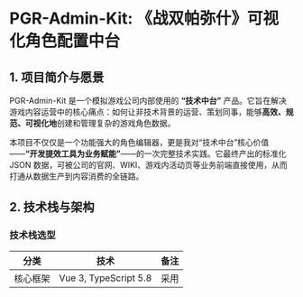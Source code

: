 # **PGR-Admin-Kit: 《战双帕弥什》可视化角色配置中台**


## **1\. 项目简介与愿景**

PGR-Admin-Kit 是一个模拟游戏公司内部使用的 **“技术中台”** 产品。它旨在解决游戏内容运营中的核心痛点：如何让非技术背景的运营、策划同事，能够**高效、规范、可视化地**创建和管理复杂的游戏角色数据。

本项目不仅仅是一个功能强大的角色编辑器，更是我对“技术中台”核心价值——**“开发提效工具为业务赋能”**——的一次完整技术实践。它最终产出的标准化 JSON 数据，可被公司的官网、WIKI、游戏内活动页等业务前端直接使用，从而打通从数据生产到内容消费的全链路。


## **2\. 技术栈与架构**

### **技术栈选型**

|      分类      |            技术             |                             备注                             |
| :------------: | :-------------------------: | :----------------------------------------------------------: |
|    核心框架    |    Vue 3, TypeScript 5.8    | 采用 <script setup> 和组合式API，提供强大的类型支持与开发体验。 |
|     UI框架     |        Element Plus         |              快速构建专业、美观的后台管理界面。              |
|    状态管理    |            Pinia            |     Vue 官方推荐的状态管理库，轻量、直观且对TS支持完美。     |
| 后端服务(BaaS) |          Supabase           | 提供用户认证、数据库、行级安全策略等全套后端能力，实现数据云端同步与用户隔离。 |
|   数据可视化   |           ECharts           |           用于在“数据看板”中动态生成伤害分析图表。           |
|   UI交互增强   |        vuedraggable         |             实现流畅的拖拽排序功能（技能配置）。             |
|     主题化     | Sass (SCSS) & CSS Variables | 覆盖Element Plus默认样式，实现可切换的《战双》风格暗黑/明亮主题。 |
|    构建工具    |            Vite             |            提供极速的开发服务器和高效的打包体验。            |



### **架构设计**

本项目采用**前后端分离**的现代Web应用架构，通过 **BaaS (Backend as a Service)** 方案将后端能力服务化，使前端开发者能聚焦于业务逻辑和用户体验的实现。

1. **用户认证与数据隔离:**  
   * 通过 **Supabase Auth** 实现完整的用户注册和登录流程。  
   * 利用 **Vue Router** 的全局前置守卫进行路由权限控制，确保只有登录用户才能访问核心编辑器。  
   * 在 Supabase 数据库层面，为 characters 表启用了 **RLS (行级安全策略)**，并为 SELECT, INSERT, UPDATE, DELETE 操作配置了安全策略，从数据库底层确保了每个用户只能访问和操作与自己 user\_id 关联的数据，实现了严格的数据隔离。  
2. **核心数据流:**  
   * 应用的核心数据（角色列表、当前激活角色等）由 **Pinia (characterStore)** 集中管理，作为全局的唯一可信数据源。  
   * 用户的任何修改操作都会通过 action 提交给 Store。在 action 内部，数据会先在本地 state 中更新，然后异步调用 Supabase API 将变更持久化到云端数据库。  
   * UI组件（如编辑器、预览卡）则通过 getters 或 storeToRefs 响应式地订阅 state 的变化，实现界面的自动刷新。  
   * 对于删除等关键操作，采用了**乐观更新**策略，在UI上立即反馈，后台同步执行数据库操作，并在失败时进行状态回滚，以提升用户体验。

## **3\. 亮点功能剖析**

### **3.1 专业的编辑器体验**

* **实时响应式预览：** 左侧编辑区的任何修改都会**毫秒级**地响应在右侧的预览卡片上，提供了极致的所见即所得体验。  
* **高级视觉特效：** 预览卡片集成了基于鼠标位置的**3D倾斜**、**光影扫过**和**描边高光**等高级CSS动画，不仅提升了视觉效果，也展示了开发者对CSS特性的深度掌控。  
* **拖拽排序：** 在技能配置模块，用户可以通过拖拽直观地调整技能顺序，操作将被实时保存。  
* **模块化表单：** 使用 ElTabs 将复杂的配置项拆分为“基础信息”、“技能配置”、“意识搭配”、“数据看板”和“操作”五个模块，使界面清晰有序。

### **3.2 数据驱动的分析工具**

* **动态数据看板：** 应用内置了一个基于 **ECharts** 的数据看板。它能根据用户在编辑器中配置的角色属性（如攻击力、暴击率）和技能倍率，**实时计算**并以饼图的形式展示各技能的期望伤害占比。  
* **配置快照与A/B对比系统：** 这是项目的核心亮点功能。用户可以随时为当前的配置方案“拍摄快照”，保存其核心属性和伤害数据。通过勾选不同的快照，系统会动态生成一个对比表格，并**高亮**出最优数据项，为数值策划进行A/B测试和方案决策提供了强大的数据支持。

### **3.3 完整的SaaS应用闭环**

* **云端同步：** 所有角色数据均与用户账户绑定并存储在云端，用户可在任何设备登录并继续工作。  
* **精细的交互反馈：** 为所有异步操作（如新建、删除、加载）都提供了精细化的加载状态反馈（全局遮罩与按钮内Loading），并为所有操作结果提供了清晰的消息提示。  
* **完善的辅助功能：** 提供了主题切换、帮助文档、导入/导出JSON、操作日志、元数据展示和危险操作二次确认等一系列专业后台系统所具备的功能。

## **4\. 未来展望与架构思考**

本项目当前是为《战双帕弥什》量身打造的。为了在未来能扩展为支持《鸣潮》等多游戏的通用平台，可以从以下几方面进行架构升级：

* **Schema驱动UI (Schema-Driven UI):** 定义一套JSON Schema来描述不同游戏的配置项（如《战双》的“意识”和《鸣潮》的“声骸”）。前端应用读取这份Schema后，动态渲染出对应的表单UI，从而实现配置后台的通用化。  
* **插件化/模块化架构:** 将每个游戏特有的配置模块设计成可插拔的插件。主程序只负责加载和调度，而具体的业务逻辑则由各个插件实现。  
* **演进为组件库 (下游消费端):** 本项目作为“生产端”，其产出的标准化JSON和核心组件（如 PreviewCard），可以无缝地演进为下一步的中台解决方案——即一个面向全公司前端开发者的通用业务组件库，打通从数据生产到消费的全链路。

## **5\. 安装与运行**

1. **克隆仓库**  
   git clone https://github.com/yoke626/pgr-admin-kit.git

2. **进入项目目录**  
   cd pgr-admin-kit

3. **安装依赖**  
   npm install

4. **配置环境变量**  
   * 在项目根目录创建一个 .env.local 文件。  
   * 在文件中填入你的 Supabase 项目 URL 和 Anon Key：  
     VITE\_SUPABASE\_URL=YOUR\_SUPABASE\_URL  
     VITE\_SUPABASE\_ANON\_KEY=YOUR\_SUPABASE\_ANON\_KEY

5. **启动开发服务器**  
   npm run dev

6. 在浏览器中打开 http://localhost:5173 (或其他Vite指定的端口)。
